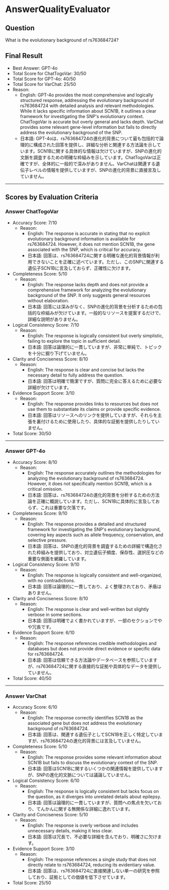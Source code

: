 # AnswerQualityEvaluator

## Question

What is the evolutionary background of rs763684724?

## Final Result

- Best Answer: GPT-4o
- Total Score for ChatTogoVar: 30/50
- Total Score for GPT-4o: 40/50
- Total Score for VarChat: 25/50
- Reason:
  - English: GPT-4o provides the most comprehensive and logically structured response, addressing the evolutionary background of rs763684724 with detailed analysis and relevant methodologies. While it lacks specific information about SCN1B, it outlines a clear framework for investigating the SNP's evolutionary context. ChatTogoVar is accurate but overly general and lacks depth. VarChat provides some relevant gene-level information but fails to directly address the evolutionary background of the SNP.
  - 日本語: GPT-4oは、rs763684724の進化的背景について最も包括的で論理的に構成された回答を提供し、詳細な分析と関連する方法論を示しています。SCN1Bに関する具体的な情報は欠けていますが、SNPの進化的文脈を調査するための明確な枠組みを示しています。ChatTogoVarは正確ですが、全体的に一般的で深みがありません。VarChatは関連する遺伝子レベルの情報を提供していますが、SNPの進化的背景に直接言及していません。

---

## Scores by Evaluation Criteria

### Answer ChatTogoVar
- Accuracy Score: 7/10
  - Reason: 
    - English: The response is accurate in stating that no explicit evolutionary background information is available for rs763684724. However, it does not mention SCN1B, the gene associated with the SNP, which is critical for accuracy.
    - 日本語: 回答は、rs763684724に関する明確な進化的背景情報が利用できないことを正確に述べています。ただし、このSNPに関連する遺伝子SCN1Bに言及しておらず、正確性に欠けます。
- Completeness Score: 5/10
  - Reason: 
    - English: The response lacks depth and does not provide a comprehensive framework for analyzing the evolutionary background of the SNP. It only suggests general resources without elaboration.
    - 日本語: 回答には深みがなく、SNPの進化的背景を分析するための包括的な枠組みが欠けています。一般的なリソースを提案するだけで、詳細な説明がありません。
- Logical Consistency Score: 7/10
  - Reason: 
    - English: The response is logically consistent but overly simplistic, failing to explore the topic in sufficient detail.
    - 日本語: 回答は論理的に一貫していますが、非常に単純で、トピックを十分に掘り下げていません。
- Clarity and Conciseness Score: 8/10
  - Reason: 
    - English: The response is clear and concise but lacks the necessary detail to fully address the question.
    - 日本語: 回答は明確で簡潔ですが、質問に完全に答えるために必要な詳細が欠けています。
- Evidence Support Score: 3/10
  - Reason: 
    - English: The response provides links to resources but does not use them to substantiate its claims or provide specific evidence.
    - 日本語: 回答はリソースへのリンクを提供していますが、それらを主張を裏付けるために使用したり、具体的な証拠を提供したりしていません。
- Total Score: 30/50

---

### Answer GPT-4o
- Accuracy Score: 8/10
  - Reason: 
    - English: The response accurately outlines the methodologies for analyzing the evolutionary background of rs763684724. However, it does not specifically mention SCN1B, which is a critical omission.
    - 日本語: 回答は、rs763684724の進化的背景を分析するための方法論を正確に概説しています。ただし、SCN1Bに具体的に言及しておらず、これは重要な欠落です。
- Completeness Score: 9/10
  - Reason: 
    - English: The response provides a detailed and structured framework for investigating the SNP's evolutionary background, covering key aspects such as allele frequency, conservation, and selective pressure.
    - 日本語: 回答は、SNPの進化的背景を調査するための詳細で構造化された枠組みを提供しており、対立遺伝子頻度、保存性、選択圧などの重要な側面を網羅しています。
- Logical Consistency Score: 9/10
  - Reason: 
    - English: The response is logically consistent and well-organized, with no contradictions.
    - 日本語: 回答は論理的に一貫しており、よく整理されており、矛盾はありません。
- Clarity and Conciseness Score: 8/10
  - Reason: 
    - English: The response is clear and well-written but slightly verbose in some sections.
    - 日本語: 回答は明確でよく書かれていますが、一部のセクションでやや冗長です。
- Evidence Support Score: 6/10
  - Reason: 
    - English: The response references credible methodologies and databases but does not provide direct evidence or specific data for rs763684724.
    - 日本語: 回答は信頼できる方法論やデータベースを参照していますが、rs763684724に関する直接的な証拠や具体的なデータを提供していません。
- Total Score: 40/50

---

### Answer VarChat
- Accuracy Score: 6/10
  - Reason: 
    - English: The response correctly identifies SCN1B as the associated gene but does not address the evolutionary background of rs763684724.
    - 日本語: 回答は、関連する遺伝子としてSCN1Bを正しく特定していますが、rs763684724の進化的背景には言及していません。
- Completeness Score: 5/10
  - Reason: 
    - English: The response provides some relevant information about SCN1B but fails to discuss the evolutionary context of the SNP.
    - 日本語: 回答はSCN1Bに関するいくつかの関連情報を提供していますが、SNPの進化的文脈については議論していません。
- Logical Consistency Score: 6/10
  - Reason: 
    - English: The response is logically consistent but lacks focus on the question, as it diverges into unrelated details about epilepsy.
    - 日本語: 回答は論理的に一貫していますが、質問への焦点を欠いており、てんかんに関する無関係な詳細に逸れています。
- Clarity and Conciseness Score: 5/10
  - Reason: 
    - English: The response is overly verbose and includes unnecessary details, making it less clear.
    - 日本語: 回答は冗長で、不必要な詳細を含んでおり、明確さに欠けます。
- Evidence Support Score: 3/10
  - Reason: 
    - English: The response references a single study that does not directly relate to rs763684724, reducing its evidentiary value.
    - 日本語: 回答は、rs763684724に直接関連しない単一の研究を参照しており、証拠としての価値を低下させています。
- Total Score: 25/50